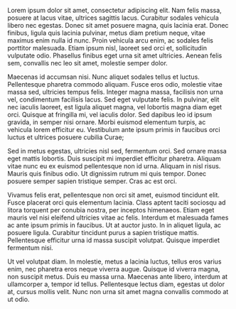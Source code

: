 Lorem ipsum dolor sit amet, consectetur adipiscing elit. Nam felis massa, posuere at lacus vitae, ultrices sagittis lacus. Curabitur sodales vehicula libero nec egestas. Donec sit amet posuere magna, quis lacinia erat. Donec finibus, ligula quis lacinia pulvinar, metus diam pretium neque, vitae maximus enim nulla id nunc. Proin vehicula arcu enim, ac sodales felis porttitor malesuada. Etiam ipsum nisl, laoreet sed orci et, sollicitudin vulputate odio. Phasellus finibus eget urna sit amet ultricies. Aenean felis sem, convallis nec leo sit amet, molestie semper dolor.

Maecenas id accumsan nisi. Nunc aliquet sodales tellus et luctus. Pellentesque pharetra commodo aliquam. Fusce eros odio, molestie vitae massa sed, ultricies tempus felis. Integer magna massa, facilisis non urna vel, condimentum facilisis lacus. Sed eget vulputate felis. In pulvinar, elit nec iaculis laoreet, est ligula aliquet magna, vel lobortis magna diam eget orci. Quisque at fringilla mi, vel iaculis dolor. Sed dapibus leo id ipsum gravida, in semper nisi ornare. Morbi euismod elementum turpis, ac vehicula lorem efficitur eu. Vestibulum ante ipsum primis in faucibus orci luctus et ultrices posuere cubilia Curae;

Sed in metus egestas, ultricies nisl sed, fermentum orci. Sed ornare massa eget mattis lobortis. Duis suscipit mi imperdiet efficitur pharetra. Aliquam vitae nunc eu ex euismod pellentesque non id urna. Aliquam in nisl risus. Mauris quis finibus odio. Ut dignissim rutrum mi quis tempor. Donec posuere semper sapien tristique semper. Cras ac est orci.

Vivamus felis erat, pellentesque non orci sit amet, euismod tincidunt elit. Fusce placerat orci quis elementum lacinia. Class aptent taciti sociosqu ad litora torquent per conubia nostra, per inceptos himenaeos. Etiam eget mauris vel nisi eleifend ultricies vitae ac felis. Interdum et malesuada fames ac ante ipsum primis in faucibus. Ut at auctor justo. In in aliquet ligula, ac posuere ligula. Curabitur tincidunt purus a sapien tristique mattis. Pellentesque efficitur urna id massa suscipit volutpat. Quisque imperdiet fermentum nisi.

Ut vel volutpat diam. In molestie, metus a lacinia luctus, tellus eros varius enim, nec pharetra eros neque viverra augue. Quisque id viverra magna, non suscipit metus. Duis eu massa urna. Maecenas ante libero, interdum at ullamcorper a, tempor id tellus. Pellentesque lectus diam, egestas ut dolor at, cursus mollis velit. Nunc non urna sit amet magna convallis commodo at ut odio.